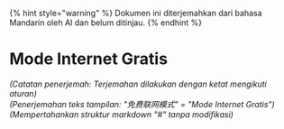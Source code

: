 
{% hint style="warning" %}
Dokumen ini diterjemahkan dari bahasa Mandarin oleh AI dan belum ditinjau.
{% endhint %}

# Mode Internet Gratis

*(Catatan penerjemah: Terjemahan dilakukan dengan ketat mengikuti aturan)*  
*(Penerjemahan teks tampilan: "免费联网模式" = "Mode Internet Gratis")*  
*(Mempertahankan struktur markdown "#" tanpa modifikasi)*
